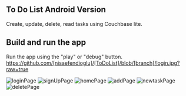 ## To Do List Android Version

Create, update, delete, read tasks using Couchbase lite.

## Build and run the app

Run the app using the "play" or "debug" button.
https://github.com/[nisaefendioglu]/[ToDoList]/blob/[branch]/login.jpg?raw=true

![loginPage](https://github.com/[nisaefendioglu]/[ToDoList]/blob/[branch]/login.jpg?raw=true)
![signUpPage](https://github.com/[nisaefendioglu]/[ToDoList]/blob/[branch]/signup.jpg?raw=true)
![homePage](https://github.com/[nisaefendioglu]/[ToDoList]/blob/[branch]/homepage.jpg?raw=true)
![addPage](https://github.com/[nisaefendioglu]/[ToDoList]/blob/[branch]/addtask.jpg?raw=true)
![newtaskPage](https://github.com/[nisaefendioglu]/[ToDoList]/blob/[branch]/newtask.jpg?raw=true)
![deletePage](https://github.com/[nisaefendioglu]/[ToDoList]/blob/[branch]/deletetask.jpg?raw=true)
